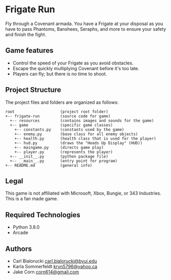 # Frigate Run
Fly through a Covenant armada. You have a Frigate at your disposal as you have to pass Phantoms, Banshees, Seraphs, and more to ensure your safety and finish the fight.

## Game features
* Control the speed of your Frigate as you avoid obstacles.
* Escape the quickly multiplying Covenant before it's too late. 
* Players can fly; but there is no time to shoot.

## Project Structure
The project files and folders are organized as follows:
```
root                    (project root folder)
+-- frigate-run         (source code for game)
  +-- resources         (contains images and sounds for the game)
  +-- game              (specific game classes)
    +-- constants.py    (constants used by the game)
    +-- enemy.py        (base class for all enemy objects)
    +-- health.py       (health class that is used for the player)
    +-- hud.py          (draws the "Heads Up Display" (HUD))
    +-- maingame.py     (directs game play)
    +-- player.py       (represents the player)
  +-- __init__.py       (python package file)
  +-- __main__.py       (entry point for program)
+-- README.md           (general info)
```

## Legal
This game is not affiliated with Microsoft, Xbox, Bungie, or 343 Industries. This is a fan made game.

## Required Technologies
* Python 3.8.0
* Arcade

## Authors
* Carl Bialorucki carl.bialorucki@byui.edu
* Karla Sommerfeldt  kryn5796@yahoo.ca
* Jake Corn corn614@gmail.com




